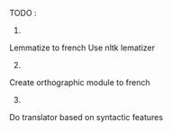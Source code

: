 TODO : 

1.
Lemmatize to french
Use nltk lematizer

2.
Create orthographic module to french

3.
Do translator based on syntactic features
